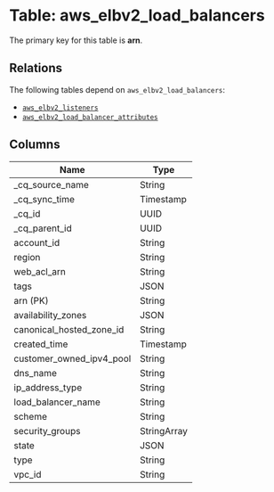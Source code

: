 # Table: aws_elbv2_load_balancers



The primary key for this table is **arn**.

## Relations
The following tables depend on `aws_elbv2_load_balancers`:
  - [`aws_elbv2_listeners`](aws_elbv2_listeners.md)
  - [`aws_elbv2_load_balancer_attributes`](aws_elbv2_load_balancer_attributes.md)

## Columns
| Name          | Type          |
| ------------- | ------------- |
|_cq_source_name|String|
|_cq_sync_time|Timestamp|
|_cq_id|UUID|
|_cq_parent_id|UUID|
|account_id|String|
|region|String|
|web_acl_arn|String|
|tags|JSON|
|arn (PK)|String|
|availability_zones|JSON|
|canonical_hosted_zone_id|String|
|created_time|Timestamp|
|customer_owned_ipv4_pool|String|
|dns_name|String|
|ip_address_type|String|
|load_balancer_name|String|
|scheme|String|
|security_groups|StringArray|
|state|JSON|
|type|String|
|vpc_id|String|